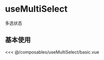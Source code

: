 # useMultiSelect

多选状态

## 基本使用

<basic></basic>

<<< @/composables/useMultiSelect/basic.vue

<script setup>
import basic from 'docs/composables/useMultiSelect/basic.vue'
</script>
